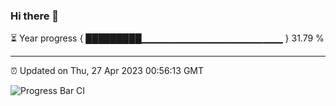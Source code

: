 ### Hi there 👋

⏳ Year progress { █████████▁▁▁▁▁▁▁▁▁▁▁▁▁▁▁▁▁▁▁▁▁ } 31.79 %

---

⏰ Updated on Thu, 27 Apr 2023 00:56:13 GMT

![Progress Bar CI](https://github.com/liununu/liununu/workflows/Progress%20Bar%20CI/badge.svg)
